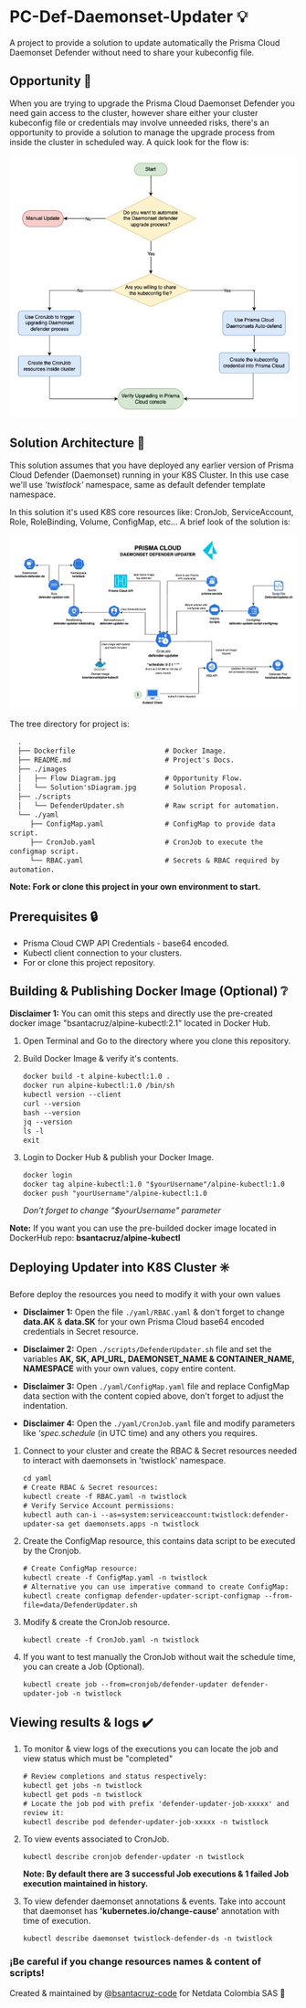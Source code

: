 # PC-Def-Daemonset-Updater 💡

A project to provide a solution to update automatically the Prisma Cloud Daemonset Defender without need to share your kubeconfig file.

## Opportunity 🎯

When you are trying to upgrade the Prisma Cloud Daemonset Defender you need gain access to the cluster, however share either your cluster kubeconfig file or credentials may involve unneeded risks, there's an opportunity to provide a solution to manage the upgrade process from inside the cluster in scheduled way. A quick look for the flow is:

![FlowDiagram](./images/Flow'sDiagram.jpg)

## Solution Architecture 📌

This solution assumes that you have deployed any earlier version of Prisma Cloud Defender (Daemonset) running in your K8S Cluster. In this use case we'll use _'twistlock'_ namespace, same as default defender template namespace.

In this solution it's used K8S core resources like: CronJob, ServiceAccount, Role, RoleBinding, Volume, ConfigMap, etc... A brief look of the solution is:

![DefenderUpdater Diagram](./images/Solution'sDiagram.jpg)

The tree directory for project is:

      .
      ├── Dockerfile                      # Docker Image.
      ├── README.md                       # Project's Docs.
      ├── ./images
      │   ├── Flow Diagram.jpg            # Opportunity Flow.
      │   └── Solution'sDiagram.jpg       # Solution Proposal.
      ├── ./scripts
      │   └── DefenderUpdater.sh          # Raw script for automation.
      └── ./yaml
         ├── ConfigMap.yaml               # ConfigMap to provide data script.
         ├── CronJob.yaml                 # CronJob to execute the configmap script.
         └── RBAC.yaml                    # Secrets & RBAC required by automation.

**Note: Fork or clone this project in your own environment to start.**

## Prerequisites 🔒

- Prisma Cloud CWP API Credentials - base64 encoded.
- Kubectl client connection to your clusters.
- For or clone this project repository.

## Building & Publishing Docker Image (Optional) ❔

**Disclaimer 1:** You can omit this steps and directly use the pre-created docker image "bsantacruz/alpine-kubectl:2.1" located in Docker Hub.

1. Open Terminal and Go to the directory where you clone this repository.

2. Build Docker Image & verify it's contents.

   ```
   docker build -t alpine-kubectl:1.0 .
   docker run alpine-kubectl:1.0 /bin/sh
   kubectl version --client
   curl --version
   bash --version
   jq --version
   ls -l
   exit
   ```

3. Login to Docker Hub & publish your Docker Image.

   ```
   docker login
   docker tag alpine-kubectl:1.0 "$yourUsername"/alpine-kubectl:1.0
   docker push "yourUsername"/alpine-kubectl:1.0
   ```

   _Don't forget to change "$yourUsername" parameter_

**Note:** If you want you can use the pre-builded docker image located in DockerHub repo: **bsantacruz/alpine-kubectl**

## Deploying Updater into K8S Cluster ✳️

Before deploy the resources you need to modify it with your own values

- **Disclaimer 1:** Open the file `./yaml/RBAC.yaml` & don't forget to change **data.AK** & **data.SK** for your own Prisma Cloud base64 encoded credentials in Secret resource.

- **Disclaimer 2:** Open `./scripts/DefenderUpdater.sh` file and set the variables **AK, SK, API_URL, DAEMONSET_NAME & CONTAINER_NAME, NAMESPACE** with your own values, copy entire content.

- **Disclaimer 3:** Open `./yaml/ConfigMap.yaml` file and replace ConfigMap data section with the content copied above, don't forget to adjust the indentation.

- **Disclaimer 4:** Open the `./yaml/CronJob.yaml` file and modify parameters like _'spec.schedule_ (in UTC time) and any others you requires.

1. Connect to your cluster and create the RBAC & Secret resources needed to interact with daemonsets in 'twistlock' namespace.

   ```
   cd yaml
   # Create RBAC & Secret resources:
   kubectl create -f RBAC.yaml -n twistlock
   # Verify Service Account permissions:
   kubectl auth can-i --as=system:serviceaccount:twistlock:defender-updater-sa get daemonsets.apps -n twistlock
   ```

2. Create the ConfigMap resource, this contains data script to be executed by the Cronjob.

   ```
   # Create ConfigMap resource:
   kubectl create -f ConfigMap.yaml -n twistlock
   # Alternative you can use imperative command to create ConfigMap:
   kubectl create configmap defender-updater-script-configmap --from-file=data/DefenderUpdater.sh
   ```

3. Modify & create the CronJob resource.

   ```
   kubectl create -f CronJob.yaml -n twistlock
   ```

4. If you want to test manually the CronJob without wait the schedule time, you can create a Job (Optional).

   ```
   kubectl create job --from=cronjob/defender-updater defender-updater-job -n twistlock
   ```

## Viewing results & logs ✔️

1. To monitor & view logs of the executions you can locate the job and view status which must be "completed"

   ```
   # Review completions and status respectively:
   kubectl get jobs -n twistlock
   kubectl get pods -n twistlock
   # Locate the job pod with prefix 'defender-updater-job-xxxxx' and review it:
   kubectl describe pod defender-updater-job-xxxxx -n twistlock
   ```

2. To view events associated to CronJob.

   ```
   kubectl describe cronjob defender-updater -n twistlock
   ```

   **Note: By default there are 3 successful Job executions & 1 failed Job execution maintained in history.**

3. To view defender daemonset annotations & events. Take into account that daemonset has **'kubernetes.io/change-cause'** annotation with time of execution.

   ```
   kubectl describe daemonset twistlock-defender-ds -n twistlock
   ```

### ¡Be careful if you change resources names & content of scripts!

Created & maintained by [@bsantacruz-code](https://github.com/bsantacruz-code) for Netdata Colombia SAS 🖤

